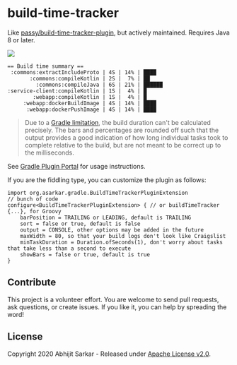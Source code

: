 # build-time-tracker

Like [passy/build-time-tracker-plugin](https://github.com/passy/build-time-tracker-plugin), but actively maintained.
Requires Java 8 or later.

[![](https://github.com/asarkar/build-time-tracker/workflows/CI%20Pipeline/badge.svg)](https://github.com/asarkar/build-time-tracker/actions?query=workflow%3A%22CI+Pipeline%22)

```
== Build time summary ==
 :commons:extractIncludeProto | 4S | 14% | ████
       :commons:compileKotlin | 2S |  7% | ██
         :commons:compileJava | 6S | 21% | ██████
:service-client:compileKotlin | 1S |  4% | █
        :webapp:compileKotlin | 1S |  4% | █
     :webapp:dockerBuildImage | 4S | 14% | ████
      :webapp:dockerPushImage | 4S | 14% | ████
```

> Due to a [Gradle limitation](https://docs.gradle.org/6.5.1/userguide/upgrading_version_5.html#apis_buildlistener_buildstarted_and_gradle_buildstarted_have_been_deprecated),
the build duration can't be calculated precisely.
The bars and percentages are rounded off such that the output provides a good indication of how long individual 
tasks took to complete relative to the build, but are not meant to be correct up to the milliseconds.

See [Gradle Plugin Portal](https://plugins.gradle.org/plugin/org.asarkar.gradle.build-time-tracker) for usage instructions.

If you are the fiddling type, you can customize the plugin as follows:

```
import org.asarkar.gradle.BuildTimeTrackerPluginExtension
// bunch of code
configure<BuildTimeTrackerPluginExtension> { // or buildTimeTracker {...}, for Groovy
    barPosition = TRAILING or LEADING, default is TRAILING
    sort = false or true, default is false
    output = CONSOLE, other options may be added in the future
    maxWidth = 80, so that your build logs don't look like Craigslist
    minTaskDuration = Duration.ofSeconds(1), don't worry about tasks that take less than a second to execute
    showBars = false or true, default is true
}
```

## Contribute

This project is a volunteer effort. You are welcome to send pull requests, ask questions, or create issues.
If you like it, you can help by spreading the word!

## License

Copyright 2020 Abhijit Sarkar - Released under [Apache License v2.0](LICENSE).
